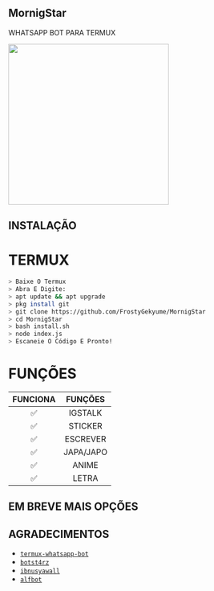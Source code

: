 ## MornigStar
WHATSAPP BOT PARA TERMUX


<img src = "https://encrypted-tbn0.gstatic.com/images?q=tbn:ANd9GcQNo9YBQYjx1xke4J8Ez-SuRBaxiyjfnJWtEg&usqp=CAU" width="320">




## INSTALAÇÃO

# TERMUX
```bash
> Baixe O Termux
> Abra E Digite:
> apt update && apt upgrade
> pkg install git
> git clone https://github.com/FrostyGekyume/MornigStar
> cd MornigStar
> bash install.sh
> node index.js
> Escaneie O Código E Pronto!
```


# FUNÇÕES

| FUNCIONA       |               FUNÇÕES     |
| :-----------: | :--------------------------------:  |
|       ✅       | IGSTALK                           |
|       ✅       | STICKER                           |
|       ✅       | ESCREVER                          |
|       ✅       | JAPA/JAPO                         |
|       ✅       | ANIME                             |
|       ✅       | LETRA                             |

## EM BREVE MAIS OPÇÕES


## AGRADECIMENTOS
* [`termux-whatsapp-bot`](https://github.com/fdciabdul/termux-whatsapp-bot)
* [`botst4rz`](https://github.com/Bintang73/botst4rz)
* [`ibnusyawall`](https://github.com/ibnusyawall)
* [`alfbot`](https://github.com/alfiansx/alfbot)
